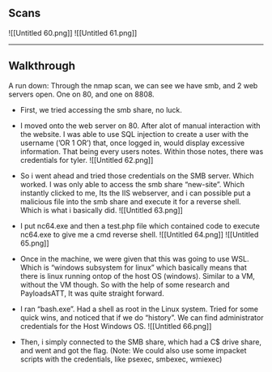 ## Scans

![[Untitled 60.png]]
![[Untitled 61.png]]

----

## Walkthrough

A run down: Through the nmap scan, we can see we have smb, and 2 web servers open. One on 80, and one on 8808.

- First, we tried accessing the smb share, no luck.
- I moved onto the web server on 80. After alot of manual interaction with the website. I was able to use SQL injection to create a user with the username (’OR 1 OR’) that, once logged in, would display excessive information. That being every users notes. Within those notes, there was credentials for tyler.
![[Untitled 62.png]]

- So i went ahead and tried those credentials on the SMB server. Which worked. I was only able to access the smb share “new-site”. Which instantly clicked to me, Its the IIS webserver, and i can possible put a malicious file into the smb share and execute it for a reverse shell. Which is what i basically did.
![[Untitled 63.png]]

- I put nc64.exe and then a test.php file which contained code to execute nc64.exe to give me a cmd reverse shell.
![[Untitled 64.png]]
![[Untitled 65.png]]

- Once in the machine, we were given that this was going to use WSL. Which is “windows subsystem for linux” which basically means that there is linux running ontop of the host OS (windows). Similar to a VM, without the VM though. So with the help of some research and PayloadsATT, It was quite straight forward.
- I ran “bash.exe”. Had a shell as root in the Linux system. Tried for some quick wins, and noticed that if we do “history”. We can find administrator credentials for the Host Windows OS.
![[Untitled 66.png]]
- Then, i simply connected to the SMB share, which had a C$ drive share, and went and got the flag. (Note: We could also use some impacket scripts with the credentials, like psexec, smbexec, wmiexec)


